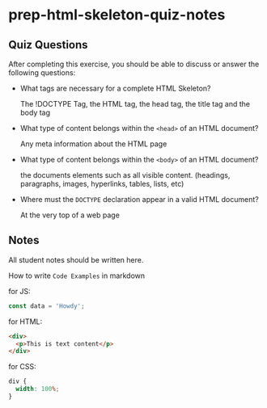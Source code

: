 # prep-html-skeleton-quiz-notes

## Quiz Questions

After completing this exercise, you should be able to discuss or answer the following questions:

- What tags are necessary for a complete HTML Skeleton?

  The !DOCTYPE Tag, the HTML tag, the head tag, the title tag and the body tag

- What type of content belongs within the `<head>` of an HTML document?

  Any meta information about the HTML page

- What type of content belongs within the `<body>` of an HTML document?

  the documents elements such as all visible content. (headings, paragraphs, images, hyperlinks, tables, lists, etc)

- Where must the `DOCTYPE` declaration appear in a valid HTML document?

  At the very top of a web page

## Notes

All student notes should be written here.

How to write `Code Examples` in markdown

for JS:

```javascript
const data = 'Howdy';
```

for HTML:

```html
<div>
  <p>This is text content</p>
</div>
```

for CSS:

```css
div {
  width: 100%;
}
```
